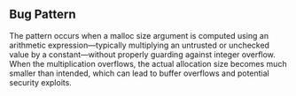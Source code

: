 ## Bug Pattern

The pattern occurs when a malloc size argument is computed using an arithmetic expression—typically multiplying an untrusted or unchecked value by a constant—without properly guarding against integer overflow. When the multiplication overflows, the actual allocation size becomes much smaller than intended, which can lead to buffer overflows and potential security exploits.